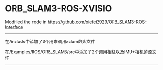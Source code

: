 # ORB_SLAM3-ROS-XVISIO
Modified the code in https://github.com/xiefei2929/ORB_SLAM3-ROS-Interface

---
在/include中添加了3个用来调用xslam的头文件

在/Examples/ROS/ORB_SLAM3/src中添加了2个调用相机以及IMU+相机的源文件

---
